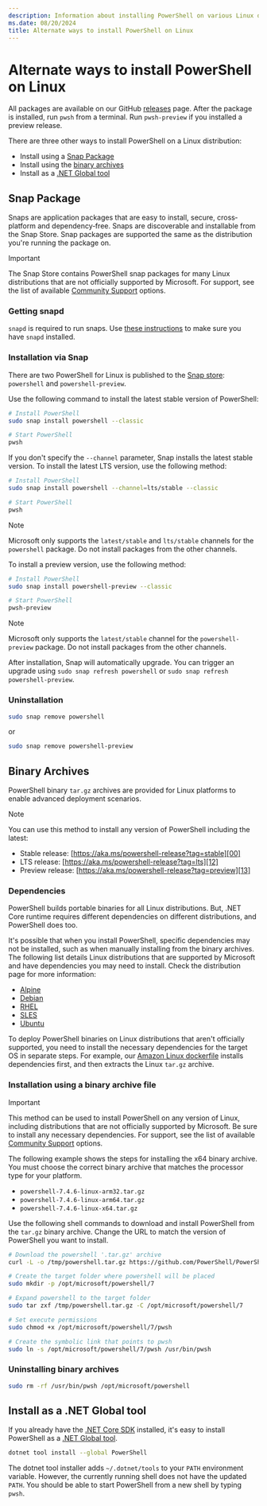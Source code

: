 ```yaml
---
description: Information about installing PowerShell on various Linux distributions
ms.date: 08/20/2024
title: Alternate ways to install PowerShell on Linux
---
```

# Alternate ways to install PowerShell on Linux

All packages are available on our GitHub [releases][14] page. After the package is installed, run
`pwsh` from a terminal. Run `pwsh-preview` if you installed a preview release.

There are three other ways to install PowerShell on a Linux distribution:

- Install using a [Snap Package][11]
- Install using the [binary archives][09]
- Install as a [.NET Global tool][10]

## Snap Package

Snaps are application packages that are easy to install, secure, cross‐platform and dependency‐free.
Snaps are discoverable and installable from the Snap Store. Snap packages are supported the same as
the distribution you're running the package on.

> [!IMPORTANT]
> The Snap Store contains PowerShell snap packages for many Linux distributions that are not
> officially supported by Microsoft. For support, see the list of available [Community Support][08]
> options.

### Getting snapd

`snapd` is required to run snaps. Use [these instructions][15] to make sure you have `snapd`
installed.

### Installation via Snap

There are two PowerShell for Linux is published to the [Snap store][17]: `powershell` and
`powershell-preview`.

Use the following command to install the latest stable version of PowerShell:

```sh
# Install PowerShell
sudo snap install powershell --classic

# Start PowerShell
pwsh
```

If you don't specify the `--channel` parameter, Snap installs the latest stable version. To install
the latest LTS version, use the following method:

```sh
# Install PowerShell
sudo snap install powershell --channel=lts/stable --classic

# Start PowerShell
pwsh
```

> [!NOTE]
> Microsoft only supports the `latest/stable` and `lts/stable` channels for the `powershell`
> package. Do not install packages from the other channels.

To install a preview version, use the following method:

```sh
# Install PowerShell
sudo snap install powershell-preview --classic

# Start PowerShell
pwsh-preview
```

> [!NOTE]
> Microsoft only supports the `latest/stable` channel for the `powershell-preview` package. Do not
> install packages from the other channels.

After installation, Snap will automatically upgrade. You can trigger an upgrade using
`sudo snap refresh powershell` or `sudo snap refresh powershell-preview`.

### Uninstallation

```sh
sudo snap remove powershell
```

or

```sh
sudo snap remove powershell-preview
```

## Binary Archives

PowerShell binary `tar.gz` archives are provided for Linux platforms to enable advanced deployment
scenarios.

> [!NOTE]
> You can use this method to install any version of PowerShell including the latest:
>
> - Stable release: [https://aka.ms/powershell-release?tag=stable][00]
> - LTS release: [https://aka.ms/powershell-release?tag=lts][12]
> - Preview release: [https://aka.ms/powershell-release?tag=preview][13]

### Dependencies

PowerShell builds portable binaries for all Linux distributions. But, .NET Core runtime requires
different dependencies on different distributions, and PowerShell does too.

It's possible that when you install PowerShell, specific dependencies may not be installed, such as
when manually installing from the binary archives. The following list details Linux distributions
that are supported by Microsoft and have dependencies you may need to install. Check the
distribution page for more information:

- [Alpine][01]
- [Debian][02]
- [RHEL][03]
- [SLES][04]
- [Ubuntu][05]

To deploy PowerShell binaries on Linux distributions that aren't officially supported, you need to
install the necessary dependencies for the target OS in separate steps. For example, our
[Amazon Linux dockerfile][16] installs dependencies first, and then extracts the Linux `tar.gz`
archive.

### Installation using a binary archive file

> [!IMPORTANT]
> This method can be used to install PowerShell on any version of Linux, including distributions
> that are not officially supported by Microsoft. Be sure to install any necessary dependencies. For
> support, see the list of available [Community Support][08] options.

The following example shows the steps for installing the x64 binary archive. You must choose the
correct binary archive that matches the processor type for your platform.

- `powershell-7.4.6-linux-arm32.tar.gz`
- `powershell-7.4.6-linux-arm64.tar.gz`
- `powershell-7.4.6-linux-x64.tar.gz`

Use the following shell commands to download and install PowerShell from the `tar.gz` binary
archive. Change the URL to match the version of PowerShell you want to install.

```sh
# Download the powershell '.tar.gz' archive
curl -L -o /tmp/powershell.tar.gz https://github.com/PowerShell/PowerShell/releases/download/v7.4.6/powershell-7.4.6-linux-x64.tar.gz

# Create the target folder where powershell will be placed
sudo mkdir -p /opt/microsoft/powershell/7

# Expand powershell to the target folder
sudo tar zxf /tmp/powershell.tar.gz -C /opt/microsoft/powershell/7

# Set execute permissions
sudo chmod +x /opt/microsoft/powershell/7/pwsh

# Create the symbolic link that points to pwsh
sudo ln -s /opt/microsoft/powershell/7/pwsh /usr/bin/pwsh
```

### Uninstalling binary archives

```sh
sudo rm -rf /usr/bin/pwsh /opt/microsoft/powershell
```

## Install as a .NET Global tool

If you already have the [.NET Core SDK][06] installed, it's easy to install PowerShell
as a [.NET Global tool][07].

```sh
dotnet tool install --global PowerShell
```

The dotnet tool installer adds `~/.dotnet/tools` to your `PATH` environment variable. However, the
currently running shell does not have the updated `PATH`. You should be able to start PowerShell
from a new shell by typing `pwsh`.

<!-- link references -->
[00]: https://aka.ms/powershell-release?tag=stable
[01]: /dotnet/core/install/linux-alpine#dependencies
[02]: /dotnet/core/install/linux-debian#dependencies
[03]: /dotnet/core/install/linux-rhel#dependencies
[04]: /dotnet/core/install/linux-sles#dependencies
[05]: /dotnet/core/install/linux-ubuntu#dependencies
[06]: /dotnet/core/sdk
[07]: /dotnet/core/tools/global-tools
[08]: /powershell/scripting/community/community-support
[09]: #binary-archives
[10]: #install-as-a-net-global-tool
[11]: #snap-package
[12]: https://aka.ms/powershell-release?tag=lts
[13]: https://aka.ms/powershell-release?tag=preview
[14]: https://aka.ms/PowerShell-Release?tag=stable
[15]: https://docs.snapcraft.io/core/install
[16]: https://github.com/PowerShell/PowerShell-Docker/blob/master/release/unstable/amazonlinux/docker/Dockerfile
[17]: https://snapcraft.io/store
